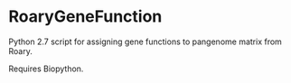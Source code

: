 # RoaryGeneFunction
Python 2.7 script for assigning gene functions to pangenome matrix from Roary.

Requires Biopython.